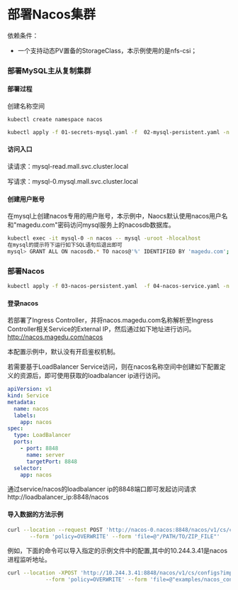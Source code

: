 # 部署Nacos集群

依赖条件：
- 一个支持动态PV置备的StorageClass，本示例使用的是nfs-csi；

### 部署MySQL主从复制集群

#### 部署过程

创建名称空间
```bash
kubectl create namespace nacos
```

```bash
kubectl apply -f 01-secrets-mysql.yaml -f  02-mysql-persistent.yaml -n nacos
```

#### 访问入口

读请求：mysql-read.mall.svc.cluster.local

写请求：mysql-0.mysql.mall.svc.cluster.local

#### 创建用户账号
在mysql上创建nacos专用的用户账号，本示例中，Naocs默认使用nacos用户名和"magedu.com"密码访问mysql服务上的nacosdb数据库。

```bash
kubectl exec -it mysql-0 -n nacos -- mysql -uroot -hlocalhost
在mysql的提示符下运行如下SQL语句后退出即可
mysql> GRANT ALL ON nacosdb.* TO nacos@'%' IDENTIFIED BY 'magedu.com';
```

### 部署Nacos

```bash
kubectl apply -f 03-nacos-persistent.yaml  -f 04-nacos-service.yaml -n nacos
```

#### 登录nacos
若部署了Ingress Controller，并将nacos.magedu.com名称解析至Ingress Controller相关Service的External IP，然后通过如下地址进行访问。
http://nacos.magedu.com/nacos

本配置示例中，默认没有开启鉴权机制。 

若需要基于LoadBalancer Service访问，则在nacos名称空间中创建如下配置定义的资源后，即可使用获取的loadbalancer ip进行访问。

```yaml
apiVersion: v1
kind: Service
metadata:
  name: nacos
  labels:
    app: nacos
spec:
  type: LoadBalancer
  ports:
    - port: 8848
      name: server
      targetPort: 8848
  selector:
    app: nacos
```

通过service/nacos的loadbalancer ip的8848端口即可发起访问请求
http://loadbalancer_ip:8848/nacos

#### 导入数据的方法示例

```bash
curl --location --request POST 'http://nacos-0.nacos:8848/nacos/v1/cs/configs?import=true&namespace=public' \
       --form 'policy=OVERWRITE' --form 'file=@"/PATH/TO/ZIP_FILE"'
```

例如，下面的命令可以导入指定的示例文件中的配置,其中的10.244.3.41是nacos进程监听地址。
```bash
curl --location -XPOST 'http://10.244.3.41:8848/nacos/v1/cs/configs?import=true&namespace=public' \
            --form 'policy=OVERWRITE' --form 'file=@"examples/nacos_config_20231029.zip"'
```
